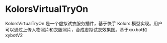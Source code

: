 # KolorsVirtualTryOn
KolorsVirtualTryOn 是一个虚拟试衣服务插件，基于快手 Kolors 模型实现。用户可以通过上传人物照片和衣服照片，合成虚拟试衣效果图。基于xxxbot和xybotV2
